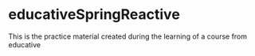 # educativeSpringReactive
This is the practice material created during the learning of a course from educative

